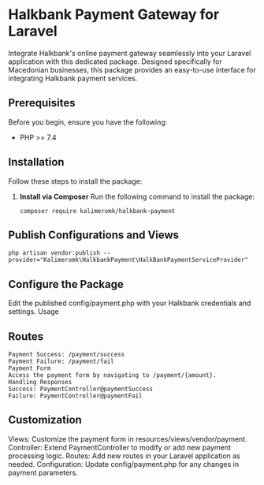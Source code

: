 # Halkbank Payment Gateway for Laravel

Integrate Halkbank's online payment gateway seamlessly into your Laravel application with this dedicated package. Designed specifically for Macedonian businesses, this package provides an easy-to-use interface for integrating Halkbank payment services.

## Prerequisites

Before you begin, ensure you have the following:
- PHP >= 7.4

## Installation

Follow these steps to install the package:

1. **Install via Composer**
   Run the following command to install the package:
   ```
   composer require kalimeromk/halkbank-payment
   ```



## Publish Configurations and Views
```
php artisan vendor:publish --provider="Kalimeromk\HalkbankPayment\HalkBankPaymentServiceProvider"
```
## Configure the Package
Edit the published config/payment.php with your Halkbank credentials and settings.
Usage

## Routes
```Initiate Payment: /payment/{amount}
Payment Success: /payment/success
Payment Failure: /payment/fail
Payment Form
Access the payment form by navigating to /payment/{amount}.
Handling Responses
Success: PaymentController@paymentSuccess
Failure: PaymentController@paymentFail
```
## Customization

Views: Customize the payment form in resources/views/vendor/payment.
Controller: Extend PaymentController to modify or add new payment processing logic.
Routes: Add new routes in your Laravel application as needed.
Configuration: Update config/payment.php for any changes in payment parameters.

